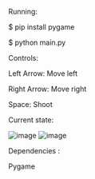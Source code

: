 Running: 

$ pip install pygame

$ python main.py

Controls:

Left Arrow: Move left

Right Arrow: Move right

Space: Shoot


Current state:

 ![image](https://github.com/Menotknow112/Alien-Invasion/assets/157895877/20ca3441-f2a9-421f-9b8e-739b01c0ca85)
 ![image](https://github.com/Menotknow112/Alien-Invasion/assets/157895877/1d4df39a-42d8-448f-ae1f-97f7a2183f5e)



 


Dependencies : 

Pygame
